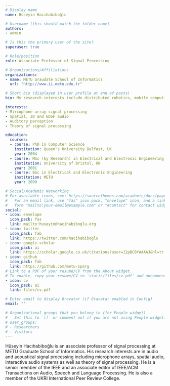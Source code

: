 ```yaml
---
# Display name
name: Hüseyin Hacıhabiboğlu

# Username (this should match the folder name)
authors:
- admin

# Is this the primary user of the site?
superuser: true

# Role/position
role: Associate Professor of Signal Processing

# Organizations/Affiliations
organizations:
- name: METU Graudate School of Informatics
  url: "http://www.ii.metu.edu.tr"

# Short bio (displayed in user profile at end of posts)
bio: My research interests include distributed robotics, mobile computing and programmable matter.

interests:
- Mircophone array signal processing
- Spatial, 3D and 6DoF audio
- Auditory perception
- Theory of signal processing

education:
  courses:
  - course: PhD in Computer Science
    institution: Queen's University Belfast, UK
    year: 2004
  - course: MSc (by Research) in Electrical and Electronic Engineering
    institution: University of Bristol, UK
    year: 2001
  - course: BSc in Electrical and Electronic Engineering
    institution: METU
    year: 2000

# Social/Academic Networking
# For available icons, see: https://sourcethemes.com/academic/docs/page-builder/#icons
#   For an email link, use "fas" icon pack, "envelope" icon, and a link in the
#   form "mailto:your-email@example.com" or "#contact" for contact widget.
social:
- icon: envelope
  icon_pack: fas
  link: mailto:huseyin@hacihabiboglu.org
- icon: twitter
  icon_pack: fab
  link: https://twitter.com/hacihabiboglu
- icon: google-scholar
  icon_pack: ai
  link: https://scholar.google.co.uk/citations?user=12pBCBYAAAAJ&hl=tr
- icon: github
  icon_pack: fab
  link: https://github.com/metu-sparg
# Link to a PDF of your resume/CV from the About widget.
# To enable, copy your resume/CV to `static/files/cv.pdf` and uncomment the lines below.
- icon: cv
  icon_pack: ai
  link: files/cv.pdf

# Enter email to display Gravatar (if Gravatar enabled in Config)
email: ""

# Organizational groups that you belong to (for People widget)
#   Set this to `[]` or comment out if you are not using People widget.
# user_groups:
# - Researchers
# - Visitors
---
```


Hüseyin Hacıhabiboğlu is an associate professor of signal processing at METU Graduate School of Informatics. His research interests are in audio and acoustical signal processing including microphone arrays, spatial audio, interactive audio systems as well as theory of signal processing. He is a senior member of the IEEE and an associate editor of IEEE/ACM Transactions on Audio, Speech and Language Processing. He is also a member of the UKRI International Peer Review College.
